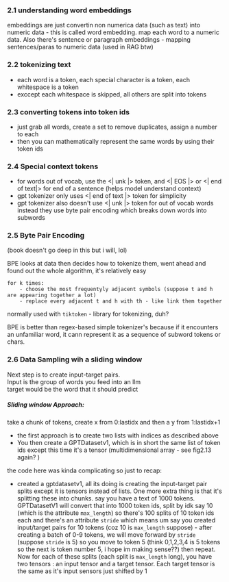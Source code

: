 ### 2.1 understanding word embeddings
embeddings are just convertin non numerica data (such as text) into numeric data - this is called word embedding. map each word to a numeric data.
Also there's sentence or paragraph embeddings - mapping sentences/paras to numeric data (used in RAG btw)

### 2.2 tokenizing text
- each word is a token, each special character is a token, each whitespace is a token
- exccept each whitespace is skipped, all others are split into tokens

### 2.3 converting tokens into token ids
- just grab all words, create a set to remove duplicates, assign a number to each
- then you can mathematically represent the same words by using their token ids

### 2.4 Special context tokens
- for words out of vocab, use the <| unk |> token, and <| EOS |> or <| end of text|> for end of a sentence (helps model understand context)
- gpt tokenizer only uses <| end of text |> token for simplicity
- gpt tokenizer also doesn't use <| unk |> token for out of vocab words instead they use byte pair encoding which breaks down words into subwords

### 2.5 Byte Pair Encoding
(book doesn't go deep  in this but i will, lol)  

BPE looks at data then decides how to tokenize them, went ahead and found out the whole algorithm, it's relatively easy

```
for k times:
    - choose the most frequentyly adjacent symbols (suppose t and h are appearing together a lot)
    - replace every adjacent t and h with th - like link them together
```

normally used with `tiktoken` - library for tokenizing, duh?

BPE is better than regex-based simple tokenizer's because if it encounters an unfamiliar word, it cann represent it as a sequence of subword tokens or chars.


### 2.6 Data Sampling wih a sliding window
Next step is to create input-target pairs.  
Input is the group of words you feed into an llm  
target would be the word that it should predict  

##### Sliding window Approach: 
take a chunk of tokens, create x from 0:lastidx and then a y from 1:lastidx+1

- the first approach is to create two lists with indices as described above
- You then create a GPTDatasetv1, which is in short the same list of token ids except this time it's a tensor (multidimensional array - see fig2.13 again? )

the code here was kinda complicating so just to recap:  
- created a gptdatasetv1, all its doing is creating the input-target pair splits except it is tensors instead of lists. One more extra thing is that it's splitting these into chunks. say you have a text of 1000 tokens. GPTDatasetV1 will convert that into 1000 token ids, split by idk say 10 (which is the attribute `max_length`) so there's 100 splits of 10 token ids each and there's an attribute `stride` which means um say you created input/target pairs for 10 tokens (coz 10 is `max_length` suppose) - after creating a batch of 0-9 tokens, we will move forward by `stride` (suppose `stride` is 5) so you move to token 5 (think 0,1,2,3,4 is 5 tokens so the next is token number 5, i hope im making sense??) then repeat. Now for each of these splits (each split is `max_length` long), you have two tensors : an input tensor and a target tensor. 
Each target tensor is the same as it's input sensors just shifted by 1

